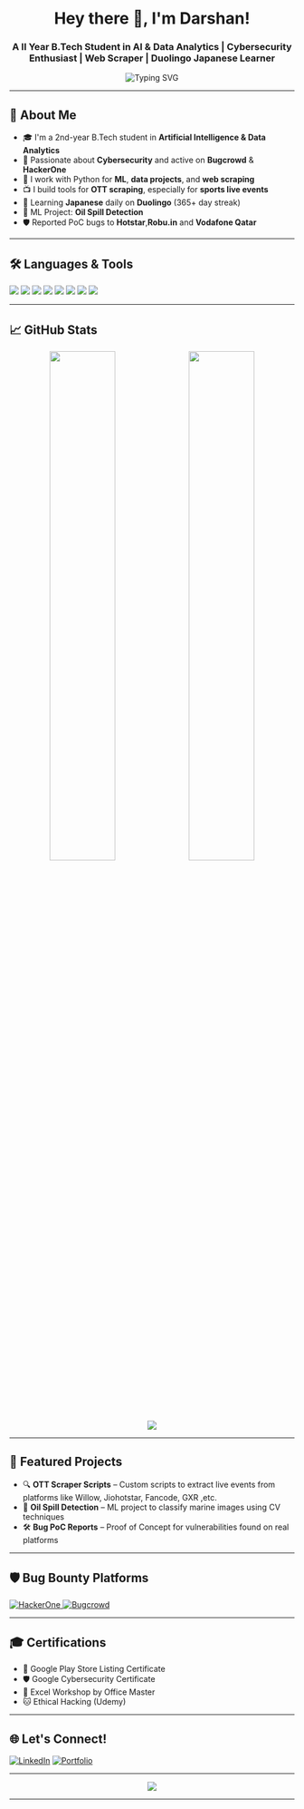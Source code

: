 <h1 align="center">Hey there 👋, I'm Darshan!</h1>
<h3 align="center">A II Year B.Tech Student in AI & Data Analytics | Cybersecurity Enthusiast | Web Scraper | Duolingo Japanese Learner</h3>

<p align="center">
  <img src="https://readme-typing-svg.demolab.com?font=Fira+Code&size=22&pause=1000&center=true&width=435&lines=AI+%26+Data+Analytics+Student;Cybersecurity+%7C+ML+%7C+Web+Scraping;Always+Learning+%F0%9F%9A%80" alt="Typing SVG" />
</p>

---

## 🚀 About Me

- 🎓 I'm a 2nd-year B.Tech student in **Artificial Intelligence & Data Analytics**
- 🔐 Passionate about **Cybersecurity** and active on **Bugcrowd** & **HackerOne**
- 🐍 I work with Python for **ML**, **data projects**, and **web scraping**
- 📺 I build tools for **OTT scraping**, especially for **sports live events**
- 🧠 Learning **Japanese** daily on **Duolingo** (365+ day streak)
- 🧪 ML Project: **Oil Spill Detection**
- 🛡️ Reported PoC bugs to **Hotstar**,**Robu.in** and **Vodafone Qatar**

---

## 🛠️ Languages & Tools

<p align="left">
  <img src="https://img.shields.io/badge/Python-%2314354C?style=for-the-badge&logo=python&logoColor=white"/>
  <img src="https://img.shields.io/badge/C%2B%2B-00599C?style=for-the-badge&logo=c%2B%2B&logoColor=white"/>
  <img src="https://img.shields.io/badge/HTML5-e34c26?style=for-the-badge&logo=html5&logoColor=white"/>
  <img src="https://img.shields.io/badge/CSS3-1572B6?style=for-the-badge&logo=css3&logoColor=white"/>
  <img src="https://img.shields.io/badge/JavaScript-f7df1e?style=for-the-badge&logo=javascript&logoColor=black"/>
  <img src="https://img.shields.io/badge/MySQL-00758F?style=for-the-badge&logo=mysql&logoColor=white"/>
  <img src="https://img.shields.io/badge/Matplotlib-11557c?style=for-the-badge&logo=matplotlib&logoColor=white"/>
  <img src="https://img.shields.io/badge/Linux-000000?style=for-the-badge&logo=linux&logoColor=white"/>
</p>

---

## 📈 GitHub Stats

<p align="center">
  <img width="48%" src="https://github-readme-stats.vercel.app/api?username=Darshan101005&show_icons=true&theme=tokyonight" />
  <img width="48%" src="https://github-readme-streak-stats.herokuapp.com/?user=Darshan101005&theme=tokyonight" />
</p>
<p align="center">
  <img src="https://github-readme-stats.vercel.app/api/top-langs/?username=Darshan101005&layout=compact&theme=tokyonight" />
</p>

---

## 📂 Featured Projects

- 🔍 **OTT Scraper Scripts** – Custom scripts to extract live events from platforms like Willow, Jiohotstar, Fancode, GXR ,etc.
- 🧪 **Oil Spill Detection** – ML project to classify marine images using CV techniques
- 🛠 **Bug PoC Reports** – Proof of Concept for vulnerabilities found on real platforms

---

## 🛡 Bug Bounty Platforms

<p align="left">
  <a href="https://hackerone.com/darshan_101005" target="_blank">
    <img alt="HackerOne" src="https://img.shields.io/badge/HackerOne-111?style=for-the-badge&logo=hackerone&logoColor=white">
  </a>
  <a href="https://bugcrowd.com/Darshan_101005" target="_blank">
    <img alt="Bugcrowd" src="https://img.shields.io/badge/Bugcrowd-F26822?style=for-the-badge&logo=bugcrowd&logoColor=white">
  </a>
</p>


---

## 🎓 Certifications

- 📱 Google Play Store Listing Certificate  
- 🛡 Google Cybersecurity Certificate  
- 🧮 Excel Workshop by Office Master  
- 🐱 Ethical Hacking (Udemy)

---

## 🌐 Let's Connect!

<p align="left">
  <a href="https://www.linkedin.com/in/darshan-v-32497632a/" target="_blank"><img alt="LinkedIn" src="https://img.shields.io/badge/LinkedIn-blue?style=for-the-badge&logo=linkedin&logoColor=white"></a>
  <a href="https://webwatch.tech/Darshan" target="_blank"><img alt="Portfolio" src="https://img.shields.io/badge/Portfolio-12100E?style=for-the-badge&logo=github&logoColor=white"></a>

---

<p align="center">
  <img src="https://github-profile-trophy.vercel.app/?username=Darshan101005&theme=gruvbox&row=1&margin-w=10&no-frame=true"/>
</p>

---
